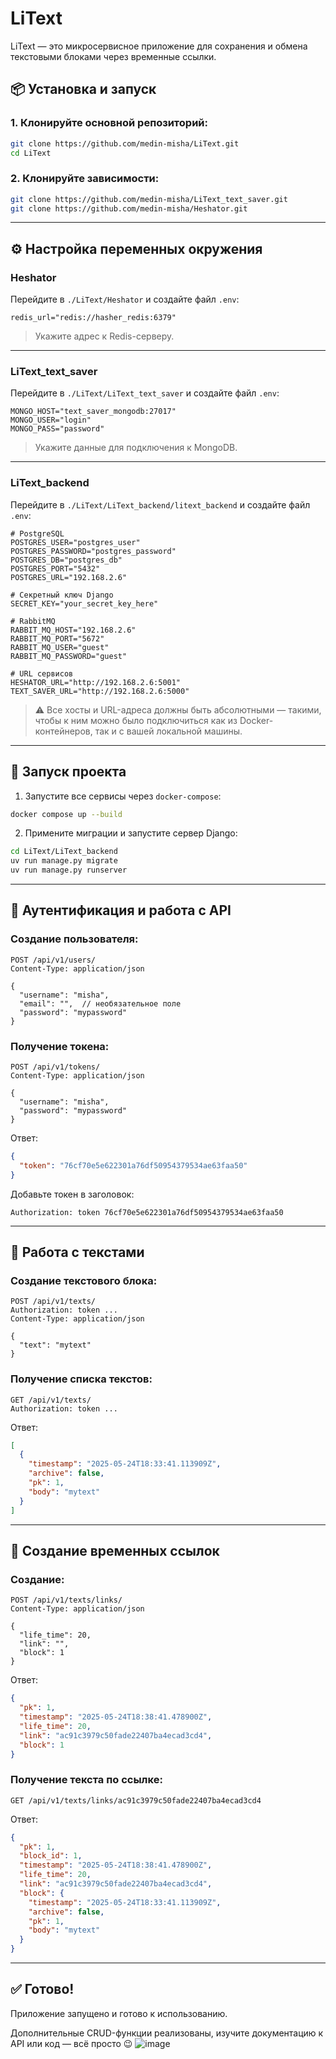 # LiText

LiText — это микросервисное приложение для сохранения и обмена текстовыми блоками через временные ссылки.

## 📦 Установка и запуск

### 1. Клонируйте основной репозиторий:
```bash
git clone https://github.com/medin-misha/LiText.git
cd LiText
```

### 2. Клонируйте зависимости:
```bash
git clone https://github.com/medin-misha/LiText_text_saver.git
git clone https://github.com/medin-misha/Heshator.git
```

---

## ⚙️ Настройка переменных окружения

### Heshator
Перейдите в `./LiText/Heshator` и создайте файл `.env`:
```
redis_url="redis://hasher_redis:6379"
```
> Укажите адрес к Redis-серверу.

---

### LiText_text_saver
Перейдите в `./LiText/LiText_text_saver` и создайте файл `.env`:
```
MONGO_HOST="text_saver_mongodb:27017"
MONGO_USER="login"
MONGO_PASS="password"
```
> Укажите данные для подключения к MongoDB.

---

### LiText_backend
Перейдите в `./LiText/LiText_backend/litext_backend` и создайте файл `.env`:
```
# PostgreSQL
POSTGRES_USER="postgres_user"
POSTGRES_PASSWORD="postgres_password"
POSTGRES_DB="postgres_db"
POSTGRES_PORT="5432"
POSTGRES_URL="192.168.2.6"

# Секретный ключ Django
SECRET_KEY="your_secret_key_here"

# RabbitMQ
RABBIT_MQ_HOST="192.168.2.6"
RABBIT_MQ_PORT="5672"
RABBIT_MQ_USER="guest"
RABBIT_MQ_PASSWORD="guest"

# URL сервисов
HESHATOR_URL="http://192.168.2.6:5001"
TEXT_SAVER_URL="http://192.168.2.6:5000"
```

> ⚠️ Все хосты и URL-адреса должны быть абсолютными — такими, чтобы к ним можно было подключиться как из Docker-контейнеров, так и с вашей локальной машины.

---

## 🚀 Запуск проекта

1. Запустите все сервисы через `docker-compose`:
```bash
docker compose up --build
```

2. Примените миграции и запустите сервер Django:
```bash
cd LiText/LiText_backend
uv run manage.py migrate
uv run manage.py runserver
```

---

## 🔐 Аутентификация и работа с API

### Создание пользователя:
```http
POST /api/v1/users/
Content-Type: application/json

{
  "username": "misha",
  "email": "",  // необязательное поле
  "password": "mypassword"
}
```

### Получение токена:
```http
POST /api/v1/tokens/
Content-Type: application/json

{
  "username": "misha",
  "password": "mypassword"
}
```

Ответ:
```json
{
  "token": "76cf70e5e622301a76df50954379534ae63faa50"
}
```

Добавьте токен в заголовок:
```
Authorization: token 76cf70e5e622301a76df50954379534ae63faa50
```

---

## 📝 Работа с текстами

### Создание текстового блока:
```http
POST /api/v1/texts/
Authorization: token ...
Content-Type: application/json

{
  "text": "mytext"
}
```

### Получение списка текстов:
```http
GET /api/v1/texts/
Authorization: token ...
```

Ответ:
```json
[
  {
    "timestamp": "2025-05-24T18:33:41.113909Z",
    "archive": false,
    "pk": 1,
    "body": "mytext"
  }
]
```

---

## 🔗 Создание временных ссылок

### Создание:
```http
POST /api/v1/texts/links/
Content-Type: application/json

{
  "life_time": 20,
  "link": "",
  "block": 1
}
```

Ответ:
```json
{
  "pk": 1,
  "timestamp": "2025-05-24T18:38:41.478900Z",
  "life_time": 20,
  "link": "ac91c3979c50fade22407ba4ecad3cd4",
  "block": 1
}
```

### Получение текста по ссылке:
```http
GET /api/v1/texts/links/ac91c3979c50fade22407ba4ecad3cd4
```

Ответ:
```json
{
  "pk": 1,
  "block_id": 1,
  "timestamp": "2025-05-24T18:38:41.478900Z",
  "life_time": 20,
  "link": "ac91c3979c50fade22407ba4ecad3cd4",
  "block": {
    "timestamp": "2025-05-24T18:33:41.113909Z",
    "archive": false,
    "pk": 1,
    "body": "mytext"
  }
}
```

---

## ✅ Готово!
Приложение запущено и готово к использованию.

Дополнительные CRUD-функции реализованы, изучите документацию к API или код — всё просто 😉
![image](https://github.com/user-attachments/assets/f69334e8-c74a-4022-944e-bb7b38ce8d73)


